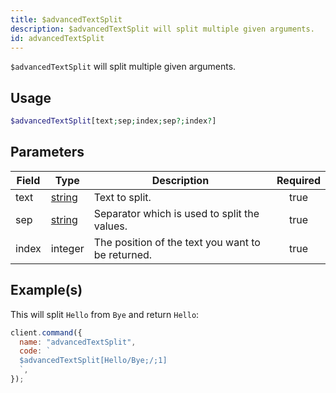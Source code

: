 ```yaml
---
title: $advancedTextSplit
description: $advancedTextSplit will split multiple given arguments.
id: advancedTextSplit
---
```


`$advancedTextSplit` will split multiple given arguments.

## Usage

```php
$advancedTextSplit[text;sep;index;sep?;index?]
```

## Parameters

| Field | Type                                                                                              | Description                                       | Required |
| ----- | ------------------------------------------------------------------------------------------------- | ------------------------------------------------- | :------: |
| text  | [string](https://developer.mozilla.org/en-US/docs/Web/JavaScript/Reference/Global_Objects/String) | Text to split.                                    |   true   |
| sep   | [string](https://developer.mozilla.org/en-US/docs/Web/JavaScript/Reference/Global_Objects/String) | Separator which is used to split the values.      |   true   |
| index | integer                                                                                           | The position of the text you want to be returned. |   true   |

## Example(s)

This will split `Hello` from `Bye` and return `Hello`:

```javascript
client.command({
  name: "advancedTextSplit",
  code: `
  $advancedTextSplit[Hello/Bye;/;1]
  `,
});
```
